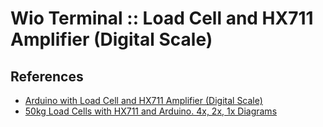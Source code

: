 # Wio Terminal :: Load Cell and HX711 Amplifier (Digital Scale)


## References

* [Arduino with Load Cell and HX711 Amplifier (Digital Scale)](https://randomnerdtutorials.com/arduino-load-cell-hx711/)
* [50kg Load Cells with HX711 and Arduino. 4x, 2x, 1x Diagrams](https://circuitjournal.com/50kg-load-cells-with-HX711)
